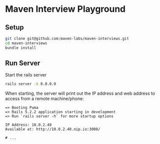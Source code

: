 # Maven Interview Playground

## Setup

``` bash
git clone git@github.com:maven-labs/maven-interviews.git
cd maven-interviews
bundle install
```

## Run Server
Start the rails server
``` bash
rails server -b 0.0.0.0
```

When starting, the server will print out the IP address and web address to access from a remote machine/phone:
```
=> Booting Puma
=> Rails 5.2.2 application starting in development
=> Run `rails server -h` for more startup options

IP Address: 10.0.2.40
Available at: http://10.0.2.40.nip.io:3000/

# ...
```
